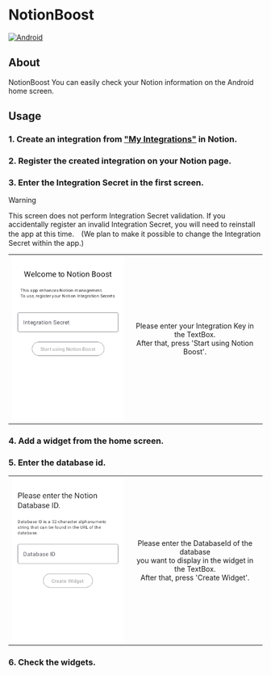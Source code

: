 # NotionBoost

[![Android](https://github.com/goutarouh/NotionBoost/actions/workflows/Android.yml/badge.svg)](https://github.com/goutarouh/NotionBoost/actions/workflows/Android.yml)

## About

NotionBoost 
You can easily check your Notion information on the Android home screen.

## Usage

### 1. Create an integration from ["My Integrations"](https://www.notion.so/my-integrations/internal/e269868283a74ac3b7c7f01d2c75105b) in Notion.

### 2. Register the created integration on your Notion page.

### 3. Enter the Integration Secret in the first screen.

> [!WARNING]
> This screen does not perform Integration Secret validation. If you accidentally register an invalid Integration Secret, you will need to reinstall the app at this time.　(We plan to make it possible to change the Integration Secret within the app.)

|||
|:-:|:-:|
|<img src="./images/readme/WelcomeScreen.png" alt="WelcomeScreen" width=300 >| Please enter your Integration Key in the TextBox.<br>After that, press 'Start using Notion Boost'. |


### 4. Add a widget from the home screen.

### 5. Enter the database id.

|||
|:-:|:-:|
|<img src="./images/readme/MonthlyWidgetConfigurationScreen.png" alt="MonthlyWidgetConfigurationScreen" width=300 >| Please enter the DatabaseId of the database <br>you want to display in the widget in the TextBox.<br>After that, press 'Create Widget'. |

### 6. Check the widgets.
